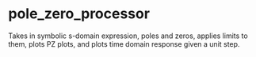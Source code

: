 # pole_zero_processor
Takes in symbolic s-domain expression, poles and zeros, applies limits to them, plots PZ plots, and plots time domain response given a unit step. 
